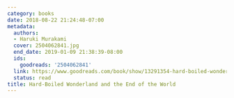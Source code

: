 ```yaml
---
category: books
date: 2018-08-22 21:24:48-07:00
metadata:
  authors:
  - Haruki Murakami
  cover: 2504062841.jpg
  end_date: 2019-01-09 21:38:39-08:00
  ids:
    goodreads: '2504062841'
  link: https://www.goodreads.com/book/show/13291354-hard-boiled-wonderland-and-the-end-of-the-world
  status: read
title: Hard-Boiled Wonderland and the End of the World
---
```


